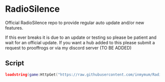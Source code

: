 # RadioSilence
Official RadioSilence repo to provide regular auto update and/or new features. 
 
If this ever breaks it is due to an update or testing so please be patient and wait for an official update. 
 If you want a hub added to this please submit a request to prooffrogs or via my discord server (TO BE ADDED)

Script
-
```lua
loadstring(game:HttpGet("https://raw.githubusercontent.com/inmymum/RadioSilence/main/loader.lua"))()

